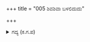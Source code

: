 +++
title = "005 ಶಿವಶಿವಾ ಬಳಲಿದುದು"

+++

<details><summary>ಗದ್ಯ (ಕ.ಗ.ಪ) </summary>

5. ಶಿವ ಶಿವಾ ಸೇನೆ ಆಯಾಸಗೊಂಡಿತು. ನಿದ್ರೆಯು ಆಕ್ರಮಿಸಿ ತೊಂದರೆಯನ್ನುಂಟುಮಾಡಿತು. ಯುದ್ಧವು ಮುಂದುವರಿಯಲು ಸಾಧ್ಯವಿಲ್ಲ. ಹೆಚ್ಚಾದ ಕತ್ತಲೆಯು ಕರಗಲಿ, ಯುದ್ಧ ಸಾಕು ಎನ್ನುತ್ತಾ ಅರ್ಜುನನು ಎದ್ದು ಸೇನಾ ಸಮೂಹವನ್ನು ಸಮೀಪಿಸಿದನು.  ಸಕಲ ಘನ ಘಂಭೀರನಾದದಲ್ಲಿ ಯುದ್ಧ ನಿಲ್ಲಲಿ ಎಂದು ಘೋಷಿಸಿದನು.
</details>
